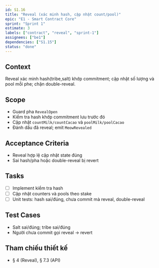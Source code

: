 ```yaml
---
id: S1.16
title: "Reveal (xác minh hash, cập nhật count/pool)"
epic: "E1 - Smart Contract Core"
sprint: "Sprint 1"
estimate: 3
labels: ["contract", "reveal", "sprint-1"]
assignees: ["be1"]
dependencies: ["S1.15"]
status: "done"
---
```


## Context
Reveal xác minh hash(tribe,salt) khớp commitment; cập nhật số lượng và pool mỗi phe; chặn double-reveal.

## Scope
- Guard pha `RevealOpen`
- Kiểm tra hash khớp commitment lưu trước đó
- Cập nhật `countMilk/countCacao` và `poolMilk/poolCacao`
- Đánh dấu đã reveal; emit `MeowRevealed`

## Acceptance Criteria
- Reveal hợp lệ cập nhật state đúng
- Sai hash/pha hoặc double-reveal bị revert

## Tasks
- [ ] Implement kiểm tra hash
- [ ] Cập nhật counters và pools theo stake
- [ ] Unit tests: hash sai/đúng, chưa commit mà reveal, double-reveal

## Test Cases
- Salt sai/đúng; tribe sai/đúng
- Người chưa commit gọi reveal → revert

## Tham chiếu thiết kế
- § 4 (Reveal), § 7.3 (API)

